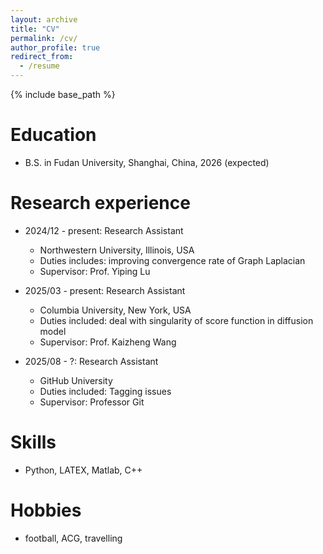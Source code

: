 ```yaml
---
layout: archive
title: "CV"
permalink: /cv/
author_profile: true
redirect_from:
  - /resume
---
```


{% include base_path %}

Education
======
* B.S. in Fudan University, Shanghai, China, 2026 (expected)

Research experience
======
* 2024/12 - present: Research Assistant
  * Northwestern University, Illinois, USA
  * Duties includes: improving convergence rate of Graph Laplacian
  * Supervisor: Prof. Yiping Lu

* 2025/03 - present: Research Assistant
  * Columbia University, New York, USA
  * Duties included: deal with singularity of score function in diffusion model
  * Supervisor: Prof. Kaizheng Wang

* 2025/08 - ?: Research Assistant
  * GitHub University
  * Duties included: Tagging issues
  * Supervisor: Professor Git
  
Skills
======
* Python, LATEX, Matlab, C++

Hobbies
======
* football, ACG, travelling

